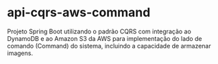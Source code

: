 # api-cqrs-aws-command
Projeto Spring Boot utilizando o padrão CQRS com integração ao DynamoDB e ao Amazon S3 da AWS para implementação do lado de comando (Command) do sistema, incluindo a capacidade de armazenar imagens.
